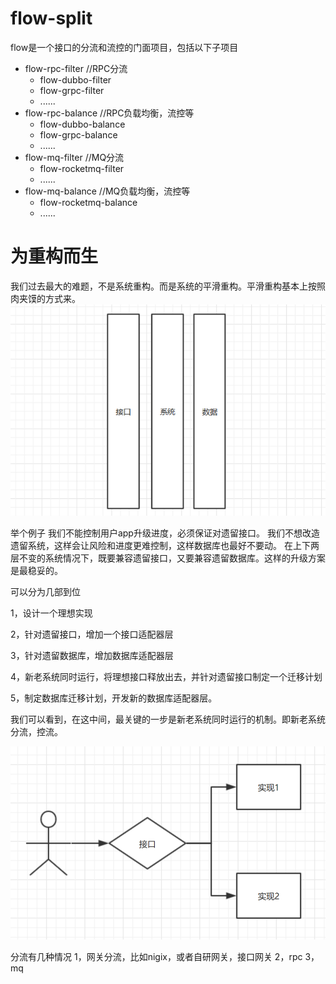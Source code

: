 # flow-split
flow是一个接口的分流和流控的门面项目，包括以下子项目
 - flow-rpc-filter  //RPC分流
   + flow-dubbo-filter
   + flow-grpc-filter
   + ......
 - flow-rpc-balance    //RPC负载均衡，流控等
   + flow-dubbo-balance      
   + flow-grpc-balance      
   + ......      
 - flow-mq-filter   //MQ分流
   + flow-rocketmq-filter
   + ......
 - flow-mq-balance         //MQ负载均衡，流控等
   + flow-rocketmq-balance      
   + ......   
 

# 为重构而生

我们过去最大的难题，不是系统重构。而是系统的平滑重构。平滑重构基本上按照肉夹馍的方式来。
![系统重构](./image/rjm.bmp)

举个例子
我们不能控制用户app升级进度，必须保证对遗留接口。
我们不想改造遗留系统，这样会让风险和进度更难控制，这样数据库也最好不要动。
在上下两层不变的系统情况下，既要兼容遗留接口，又要兼容遗留数据库。这样的升级方案是最稳妥的。

可以分为几部到位

1，设计一个理想实现

2，针对遗留接口，增加一个接口适配器层

3，针对遗留数据库，增加数据库适配器层

4，新老系统同时运行，将理想接口释放出去，并针对遗留接口制定一个迁移计划

5，制定数据库迁移计划，开发新的数据库适配器层。

我们可以看到，在这中间，最关键的一步是新老系统同时运行的机制。即新老系统分流，控流。
 


![系统重构](./image/refact_update.bmp)

分流有几种情况
1，网关分流，比如nigix，或者自研网关，接口网关
2，rpc
3，mq




